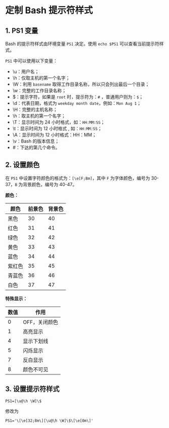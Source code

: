 # 定制 Bash 提示符样式

## 1. PS1 变量

Bash 的提示符样式由环境变量 `PS1` 决定。使用 `echo $PS1` 可以查看当前提示符样式。

`PS1` 中可以使用以下变量：

- \u：用户名；
- \h：仅取主机的第一个名字；
- \W：利用 `basename` 取得工作目录名称，所以只会列出最后一个目录；
- \w：完整的工作目录名称；
- \$：提示字符，如果是 `root` 时，提示符为：`#` ，普通用户则为：`$`；
- \d：代表日期，格式为 `weekday month date`，例如：`Mon Aug 1`；
- \H：完整的主机名称；
- \h：取主机的第一个名字；
- \T：显示时间为 24 小时格式，如：`HH:MM:SS`；
- \t：显示时间为 12 小时格式 , 如：`HH:MM:SS`；
- \A：显示时间为 12 小时格式：HH：MM；
- \v：Bash 的版本信息；
- #：下达的第几个命令。

## 2. 设置颜色

在 `PS1` 中设置字符颜色的格式为：`[\e[F;Bm]`，其中 `F` 为字体颜色，编号为 30-37，`B` 为背景颜色，编号为 40-47。

**颜色：**

| 颜色   | 前景色 | 背景色 |
| ------ | ------ | ------ |
| 黑色   | 30     | 40     |
| 红色   | 31     | 41     |
| 绿色   | 32     | 42     |
| 黄色   | 33     | 43     |
| 蓝色   | 34     | 44     |
| 紫红色 | 35     | 45     |
| 青蓝色 | 36     | 46     |
| 白色   | 37     | 47     |

**特殊显示：**

| 数值 | 作用          |
| ---- | ------------- |
| 0    | OFF，关闭颜色 |
| 1    | 高亮显示      |
| 4    | 显示下划线    |
| 5    | 闪烁显示      |
| 7    | 反白显示      |
| 8    | 颜色不可见    |

## 3. 设置提示符样式

```shell
PS1=[\u@\h \W]\$
```

修改为

```shell
PS1='\[\e[32;8m\][\u@\h \W]\$\[\e[0m\]'
```
